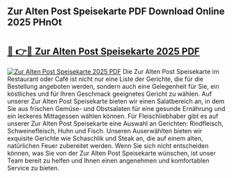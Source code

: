 ## Zur Alten Post Speisekarte PDF Download Online 2025 PHnOt

# <h2><a href="http://gcaugqy.nevu.top/?p=Zur+Alten+Post+Speisekarte">🔗 👉🔴 Zur Alten Post Speisekarte 2025 PDF</a></h2>

[![Zur Alten Post Speisekarte 2025 PDF](https://i.imgur.com/dBaPXMq.png)](http://gcaugqy.nevu.top/?p=Zur+Alten+Post+Speisekarte)
Die Zur Alten Post Speisekarte im Restaurant oder Café ist nicht nur eine Liste der Gerichte, die für die Bestellung angeboten werden, sondern auch eine Gelegenheit für Sie, ein köstliches und für Ihren Geschmack geeignetes Gericht zu wählen. Auf unserer Zur Alten Post Speisekarte bieten wir einen Salatbereich an, in dem Sie aus frischen Gemüse- und Obstsalaten für eine gesunde Ernährung und ein leckeres Mittagessen wählen können. Für Fleischliebhaber gibt es auf unserer Zur Alten Post Speisekarte eine Auswahl an Gerichten: Rindfleisch, Schweinefleisch, Huhn und Fisch. Unseren Auserwählten bieten wir exquisite Gerichte wie Schaschlik und Steak an, die auf einem alten, natürlichen Feuer zubereitet werden. Wenn Sie sich nicht entscheiden können, was Sie von der Zur Alten Post Speisekarte wünschen, ist unser Team bereit zu helfen und Ihnen einen angenehmen und komfortablen Service zu bieten.
